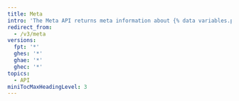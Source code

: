 ```yaml
---
title: Meta
intro: 'The Meta API returns meta information about {% data variables.product.product_name %} including the IP addresses of {% data variables.product.product_name %} services.'
redirect_from:
  - /v3/meta
versions:
  fpt: '*'
  ghes: '*'
  ghae: '*'
  ghec: '*'
topics:
  - API
miniTocMaxHeadingLevel: 3
---
```


<!--
  Operations are automatically generated. Markdown for this page is located in data/reusables/rest-reference/meta
-->